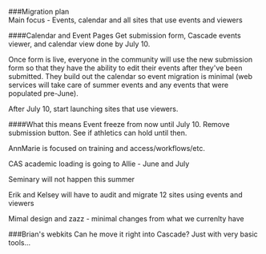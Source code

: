 ###Migration plan  
Main focus - Events, calendar and all sites that use events and viewers

####Calendar and Event Pages
Get submission form, Cascade events viewer, and calendar view done by July 10.


Once form is live, everyone in the community will use the new submission form so that they have the ability to edit their events after they've been submitted. They build out the calendar so event migration is minimal (web services will take care of summer events and any events that were populated pre-June).

After July 10, start launching sites that use viewers.

####What this means
Event freeze from now until July 10. Remove submission button. See if athletics can hold until then.

AnnMarie is focused on training and access/workflows/etc.

CAS academic loading is going to Allie - June and July

Seminary will not happen this summer

Erik and Kelsey will have to audit and migrate 12 sites using events and viewers

Mimal design and zazz - minimal changes from what we currenlty have




###Brian's webkits
Can he move it right into Cascade? Just with very basic tools...

